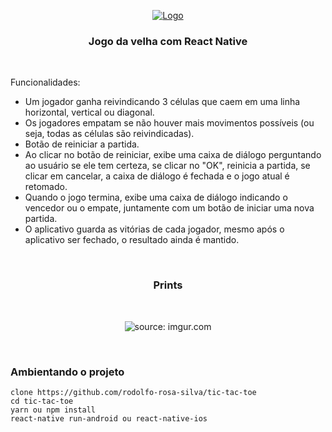 <p  align="center">
<a  href="https://rocketseat.com.br">
<img  src="https://braze-marketing-assets.s3.amazonaws.com/images/partner_logos/react-native.png"  alt="Logo">
</a>
<h3  align="center">Jogo da velha com React Native</h3>
</p>
<br>
<p>Funcionalidades:</p>

- Um jogador ganha reivindicando 3 células que caem em uma linha horizontal, vertical ou diagonal.
- Os jogadores empatam se não houver mais movimentos possíveis (ou seja, todas as células são reivindicadas).
- Botão de reiniciar a partida.
- Ao clicar no botão de reiniciar, exibe uma caixa de diálogo perguntando ao usuário se ele tem certeza, se clicar no "OK", reinicia a partida, se clicar em cancelar, a caixa de diálogo é fechada e o jogo atual é retomado.
- Quando o jogo termina, exibe uma caixa de diálogo indicando o vencedor ou o empate, juntamente com um botão de iniciar uma nova partida.
- O aplicativo guarda as vitórias de cada jogador, mesmo após o aplicativo ser fechado, o resultado ainda é mantido.

<br>
<h3  align="center">Prints</h3>
<br>

<p align="center">
<img src="https://i.imgur.com/DUJsivG.png" title="source: imgur.com" />
</p>
<br>
<h3>Ambientando o projeto</h3>

    clone https://github.com/rodolfo-rosa-silva/tic-tac-toe
    cd tic-tac-toe
    yarn ou npm install
    react-native run-android ou react-native-ios
